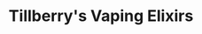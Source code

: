 ---
title: "Tillberry's Vaping Elixirs"
url: /indianapolis/tillberrys-vaping-elixirs/
shop: Tabak
---